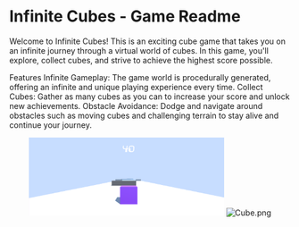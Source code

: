 # Infinite Cubes - Game Readme
Welcome to Infinite Cubes! This is an exciting cube game that takes you on an infinite journey through a virtual world of cubes. In this game, you'll explore, collect cubes, and strive to achieve the highest score possible.


Features
Infinite Gameplay: The game world is procedurally generated, offering an infinite and unique playing experience every time.
Collect Cubes: Gather as many cubes as you can to increase your score and unlock new achievements.
Obstacle Avoidance: Dodge and navigate around obstacles such as moving cubes and challenging terrain to stay alive and continue your journey.

<p align="center">
  <img src="Assets/game.png" width="350" title="hover text">
  <img src="your_relative_path_here_number_2_large_name" width="350" alt="Cube.png">
</p>
